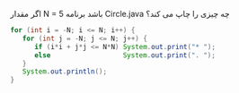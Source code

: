 اگر مقدار N = 5 باشد برنامه Circle.java چه چیزی را چاپ می کند؟
```java
for (int i = -N; i <= N; i++) {
   for (int j = -N; j <= N; j++) {
      if (i*i + j*j <= N*N) System.out.print("* ");
      else                  System.out.print(". ");
   }
   System.out.println();
}
```

